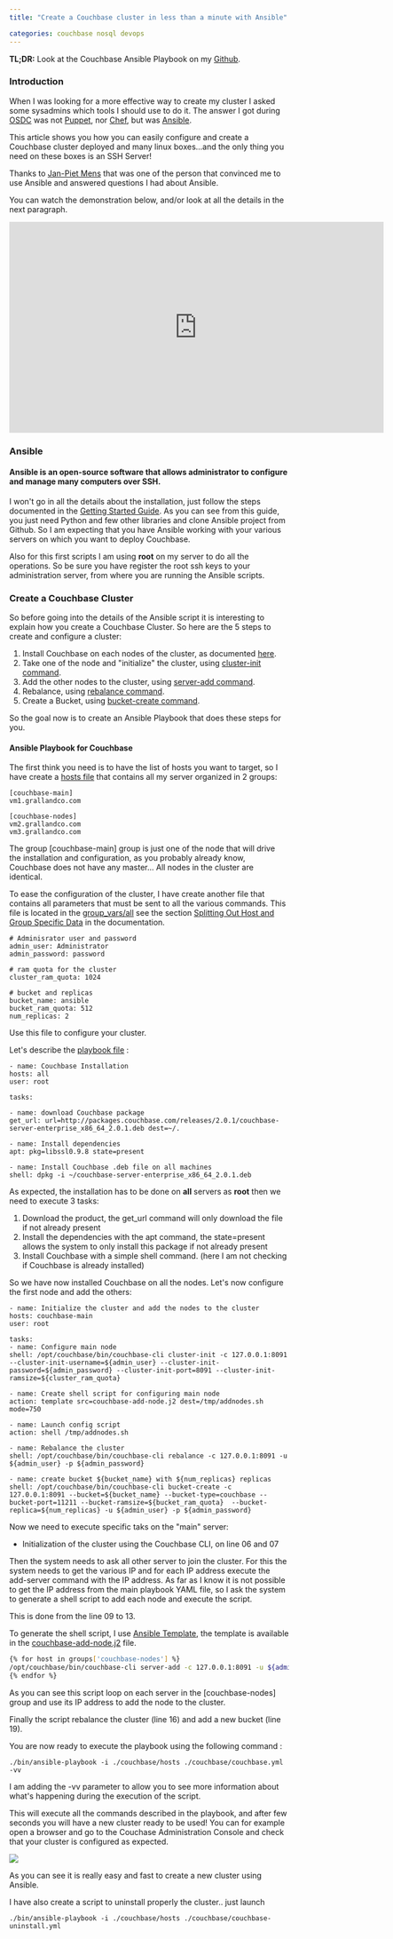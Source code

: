 ```yaml
---
title: "Create a Couchbase cluster in less than a minute with Ansible"

categories: couchbase nosql devops
---
```


**TL;DR:** Look at the Couchbase Ansible Playbook on my [Github](https://github.com/tgrall/couchbase-ansible-playbook).


### Introduction  

When I was looking for a more effective way to create my cluster I asked some sysadmins which tools I should use to do it. The answer I got during [OSDC](http://www.netways.de/osdc) was not [Puppet](https://puppetlabs.com/), nor [Chef](http://www.opscode.com/chef/), but was [Ansible](http://ansible.cc/).

This article shows you how you can easily configure and create a Couchbase cluster deployed and many linux boxes...and the only thing you need on these boxes is an SSH Server!

Thanks to [Jan-Piet Mens](http://jpmens.net/) that was one of the person that convinced me to use Ansible and answered questions I had about Ansible.

You can watch the demonstration below, and/or look at all the details in the next paragraph.

<iframe width="675" height="380" src="https://www.youtube.com/embed/COb6y89xcYY" frameborder="0" allow="accelerometer; autoplay; encrypted-media; gyroscope; picture-in-picture" allowfullscreen></iframe>

### Ansible

#### Ansible is an open-source software that allows administrator to configure and manage many computers over SSH.


I won't go in all the details about the installation, just follow the steps documented in the [Getting Started Guide](http://ansible.cc/docs/gettingstarted.html). As you can see from this guide, you just need Python and few other libraries and clone Ansible project from Github. So I am expecting that you have Ansible working with your various servers on which you want to deploy Couchbase.

Also for this first scripts I am using **root** on my server to do all the operations. So be sure you have register the root ssh keys to your administration server, from where you are running the Ansible scripts.


### Create a Couchbase Cluster

So before going into the details of the Ansible script it is interesting to explain how you create a Couchbase Cluster. So here are the 5 steps to create and configure a cluster:

1.  Install Couchbase on each nodes of the cluster, as documented [here](http://www.couchbase.com/docs/couchbase-manual-2.0/couchbase-getting-started-install-ubuntu.html).
2.  Take one of the node and "initialize" the cluster,  using [cluster-init command](http://www.couchbase.com/docs/couchbase-manual-2.0/couchbase-cli-other-examples.html).
3.  Add the other nodes to the cluster, using [server-add command](http://www.couchbase.com/docs/couchbase-manual-2.0/couchbase-cli-other-examples.html).
4.  Rebalance, using [rebalance command](http://www.couchbase.com/docs/couchbase-manual-2.0/couchbase-cli-other-examples.html).
5.  Create a Bucket, using [bucket-create command](http://www.couchbase.com/docs/couchbase-manual-2.0/couchbase-cli-other-examples.html).

So the goal now is to create an Ansible Playbook that does these steps for you.




#### Ansible Playbook for Couchbase


The first think you need is to have the list of hosts you want to target, so I have create a [hosts file](https://github.com/tgrall/couchbase-ansible-playbook/blob/master/hosts) that contains all my server organized in 2 groups:

```
[couchbase-main]
vm1.grallandco.com

[couchbase-nodes]
vm2.grallandco.com
vm3.grallandco.com
```


The group [couchbase-main] group is just one of the node that will drive the installation and configuration, as you probably already know, Couchbase does not have any master... All nodes in the cluster are identical.

To ease the configuration of the cluster, I have create another file that contains all parameters that must be sent to all the various commands. This file is located in the [group_vars/all](https://github.com/tgrall/couchbase-ansible-playbook/blob/master/group_vars/all) see the section [Splitting Out Host and Group Specific Data](http://ansible.cc/docs/patterns.html#splitting-out-host-and-group-specific-data) in the documentation.

```
# Adminisrator user and password
admin_user: Administrator
admin_password: password

# ram quota for the cluster
cluster_ram_quota: 1024

# bucket and replicas
bucket_name: ansible
bucket_ram_quota: 512
num_replicas: 2
```

Use this file to configure your cluster.




Let's describe the [playbook file](https://github.com/tgrall/couchbase-ansible-playbook/blob/master/couchbase.yml) :

```
- name: Couchbase Installation
hosts: all
user: root

tasks:

- name: download Couchbase package
get_url: url=http://packages.couchbase.com/releases/2.0.1/couchbase-server-enterprise_x86_64_2.0.1.deb dest=~/.

- name: Install dependencies
apt: pkg=libssl0.9.8 state=present

- name: Install Couchbase .deb file on all machines
shell: dpkg -i ~/couchbase-server-enterprise_x86_64_2.0.1.deb
```

As expected, the installation has to be done on **all** servers as **root** then we need to execute 3 tasks:

1.  Download the product, the get_url command will only download the file if not already present
2.  Install the dependencies with the apt command, the state=present allows the system to only install this package if not already present
3.  Install Couchbase with a simple shell command. (here I am not checking if Couchbase is already installed)

So we have now installed Couchbase on all the nodes. Let's now configure the first node and add the others:

```
- name: Initialize the cluster and add the nodes to the cluster
hosts: couchbase-main
user: root

tasks:
- name: Configure main node
shell: /opt/couchbase/bin/couchbase-cli cluster-init -c 127.0.0.1:8091  --cluster-init-username=${admin_user} --cluster-init-password=${admin_password} --cluster-init-port=8091 --cluster-init-ramsize=${cluster_ram_quota}

- name: Create shell script for configuring main node
action: template src=couchbase-add-node.j2 dest=/tmp/addnodes.sh mode=750

- name: Launch config script
action: shell /tmp/addnodes.sh

- name: Rebalance the cluster
shell: /opt/couchbase/bin/couchbase-cli rebalance -c 127.0.0.1:8091 -u ${admin_user} -p ${admin_password}

- name: create bucket ${bucket_name} with ${num_replicas} replicas
shell: /opt/couchbase/bin/couchbase-cli bucket-create -c 127.0.0.1:8091 --bucket=${bucket_name} --bucket-type=couchbase --bucket-port=11211 --bucket-ramsize=${bucket_ram_quota}  --bucket-replica=${num_replicas} -u ${admin_user} -p ${admin_password}
```

Now we need to execute specific taks on the "main" server:

* Initialization of the cluster using the Couchbase CLI, on line 06 and 07

Then the system needs to ask all other server to join the cluster. For this the system needs to get the various IP and for each IP address execute the add-server command with the IP address. As far as I know it is not possible to get the IP address from the main playbook YAML file, so I ask the system to generate a shell script to add each node and execute the script.

This is done from the line 09 to 13.





To generate the shell script, I use [Ansible Template](http://ansible.cc/docs/modules.html#template), the template is available in the [couchbase-add-node.j2](https://github.com/tgrall/couchbase-ansible-playbook/blob/master/couchbase-add-node.j2) file.


```sh
{% for host in groups['couchbase-nodes'] %}
/opt/couchbase/bin/couchbase-cli server-add -c 127.0.0.1:8091 -u ${admin_user} -p ${admin_password} --server-add={{ hostvars[host]['ansible_eth0']['ipv4']['address'] }}:8091 --server-add-username=${admin_user} --server-add-password=${admin_password}
{% endfor %}
```

As you can see this script loop on each server in the [couchbase-nodes] group and use its IP address to add the node to the cluster.

Finally the script rebalance the cluster (line 16) and add a new bucket (line 19).

You are now ready to execute the playbook using the following command :

```
./bin/ansible-playbook -i ./couchbase/hosts ./couchbase/couchbase.yml -vv
```

I am adding the -vv parameter to allow you to see more information about what's happening during the execution of the script.

This will execute all the commands described in the playbook, and after few seconds you will have a new cluster ready to be used! You can for example open a browser and go to the Couchase Administration Console and check that your cluster is configured as expected.

 ![]( http://1.bp.blogspot.com/-L-3yeJZECwY/Uaj_PA_aVUI/AAAAAAAAAcg/fKBZ47Nhd4M/s320/Screen+Shot+2013-05-31+at+9.50.44+PM.png )

As you can see it is really easy and fast to create a new cluster using Ansible.

I have also create a script to uninstall properly the cluster.. just launch

```
./bin/ansible-playbook -i ./couchbase/hosts ./couchbase/couchbase-uninstall.yml
```
